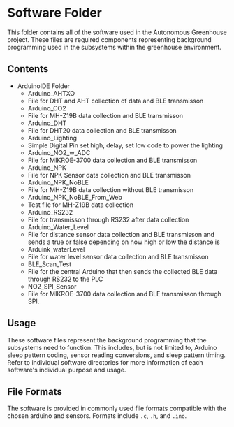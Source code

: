 # Software Folder

This folder contains all of the software used in the Autonomous Greenhouse project. These files are required components representing background programming used in the subsystems within the greenhouse environment.

## Contents

- ArduinoIDE Folder
  -  Arduino_AHTXO
    -  File for DHT and AHT collection of data and BLE transmisson
  -  Arduino_CO2
    - File for MH-Z19B data collection and BLE transmisson
  -   Arduino_DHT
    - File for DHT20 data collection and BLE transmisson    
  -   Arduino_Lighting
    - Simple Digital Pin set high, delay, set low code to power the lighting   
  -   Arduino_NO2_w_ADC
    - File for MIKROE-3700 data collection and BLE transmisson   
  -   Arduino_NPK
    - File for NPK Sensor data collection and BLE transmisson
  -   Arduino_NPK_NoBLE
    - File for MH-Z19B data collection without BLE transmisson
  -   Arduino_NPK_NoBLE_From_Web
    - Test file for MH-Z19B data collection
  -   Arduino_RS232
    - File for transmisson through RS232 after data collection
  -   Arduino_Water_Level
    - File for distance sensor data collection and BLE transmisson and sends a true or false depending on how high or low the distance is
  -   Arduink_waterLevel
    - File for water level sensor data collection and BLE transmisson
  -   BLE_Scan_Test
    - File for the central Arduino that then sends the collected BLE data through RS232 to the PLC  
  -   NO2_SPI_Sensor
    -   File for MIKROE-3700 data collection and BLE transmisson through SPI.

## Usage

These software files represent the background programming that the subsystems need to function. This includes, but is not limited to, Arduino sleep pattern coding, sensor reading conversions, and sleep pattern timing. Refer to individual software directories for more information of each software's individual purpose and usage.

## File Formats

The software is provided in commonly used file formats compatible with the chosen arduino and sensors. Formats include `.c`, `.h`, and `.ino`.
